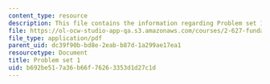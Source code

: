 ```yaml
---
content_type: resource
description: This file contains the information regarding Problem set 1.
file: https://ol-ocw-studio-app-qa.s3.amazonaws.com/courses/2-627-fundamentals-of-photovoltaics-fall-2013/b692be517a36b66f76263353d1d27c1d_MIT2_627F13_pset1.pdf
file_type: application/pdf
parent_uid: dc39f90b-bd8e-2eab-b87d-1a299ae17ea1
resourcetype: Document
title: Problem set 1
uid: b692be51-7a36-b66f-7626-3353d1d27c1d
---
```

